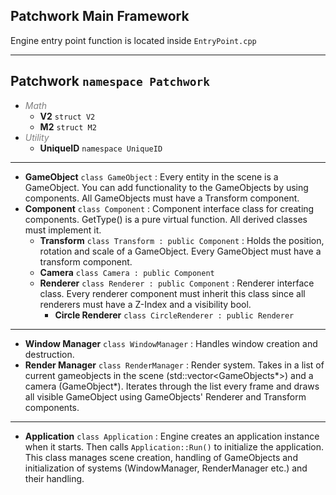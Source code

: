 ## Patchwork Main Framework
Engine entry point function is located inside `EntryPoint.cpp`
* * *
## Patchwork `namespace Patchwork`
- *<span style="color: #7f7f7f;">Math</span>*
    - **V2** `struct V2`
    - **M2** `struct M2`
- *<span style="color: #7f7f7f;">Utility</span>*
    - **UniqueID** `namespace UniqueID`
* * *
- **GameObject** `class GameObject` : Every entity in the scene is a GameObject. You can add functionality to the GameObjects by using components. All GameObjects must have a Transform component.
- **Component** `class Component` : Component interface class for creating components. GetType() is a pure virtual function. All derived classes must implement it.
	- **Transform** `class Transform : public Component` : Holds the position, rotation and scale of a GameObject. Every GameObject must have a transform component. 
	- **Camera** `class Camera : public Component` 
	- **Renderer** `class Renderer : public Component` : Renderer interface class. Every renderer component must inherit this class since all renderers must have a Z-Index and a visibility bool. 
		- **Circle Renderer** `class CircleRenderer : public Renderer` 
* * *
- **Window Manager** `class WindowManager` : Handles window creation and destruction.
- **Render Manager** `class RenderManager` : Render system. Takes in a list of current gameobjects in the scene (std::vector<GameObjects*>) and a camera (GameObject*). Iterates through the list every frame and draws all visible GameObject using GameObjects' Renderer and Transform components.
* * *
- **Application** `class Application` : Engine creates an application instance when it starts. Then calls  `Application::Run()` to initialize the application. This class manages scene creation, handling of GameObjects and initialization of systems (WindowManager, RenderManager etc.) and their handling.